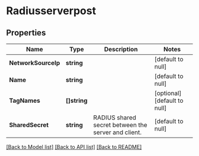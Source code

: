 # Radiusserverpost

## Properties
Name | Type | Description | Notes
------------ | ------------- | ------------- | -------------
**NetworkSourceIp** | **string** |  | [default to null]
**Name** | **string** |  | [default to null]
**TagNames** | **[]string** |  | [optional] [default to null]
**SharedSecret** | **string** | RADIUS shared secret between the server and client. | [default to null]

[[Back to Model list]](../README.md#documentation-for-models) [[Back to API list]](../README.md#documentation-for-api-endpoints) [[Back to README]](../README.md)


